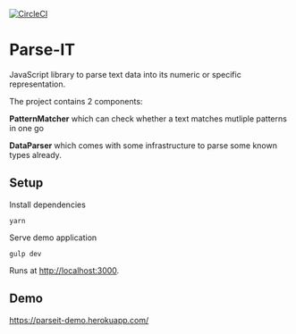 [![CircleCI](https://circleci.com/gh/technicallyfeasible/parseit.svg?style=svg)](https://circleci.com/gh/technicallyfeasible/parseit)

Parse-IT
========

JavaScript library to parse text data into its numeric or specific representation.

The project contains 2 components:

**PatternMatcher** which can check whether a text matches mutliple patterns in one go

**DataParser** which comes with some infrastructure to parse some known types already.


## Setup ##

Install dependencies

	yarn

Serve demo application

	gulp dev

Runs at [http://localhost:3000](http://localhost:3000).


## Demo ##

https://parseit-demo.herokuapp.com/
